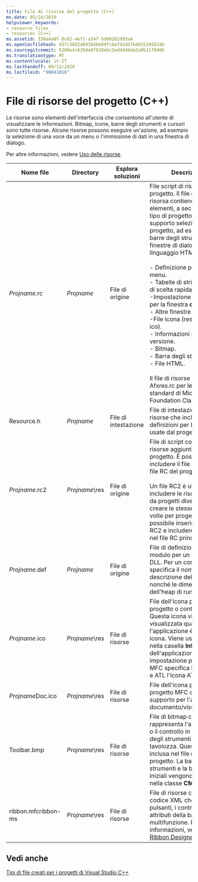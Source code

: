 ```yaml
---
title: File di risorse del progetto (C++)
ms.date: 05/14/2019
helpviewer_keywords:
- resource files
- resources [C++]
ms.assetid: 338a4a0f-0c62-4ef1-a34f-5d86262d93a4
ms.openlocfilehash: d37c3602d8939db609fc8af42dd764655195b24b
ms.sourcegitcommit: 6280a4c629de0f638ebc2edd446de2a9b11f0406
ms.translationtype: MT
ms.contentlocale: it-IT
ms.lasthandoff: 09/12/2020
ms.locfileid: "90041016"
---
```

# <a name="project-resource-files-c"></a>File di risorse del progetto (C++)

Le risorse sono elementi dell'interfaccia che consentono all'utente di visualizzare le informazioni. Bitmap, icone, barre degli strumenti e cursori sono tutte risorse. Alcune risorse possono eseguire un'azione, ad esempio la selezione di una voce da un menu o l'immissione di dati in una finestra di dialogo.

Per altre informazioni, vedere [Uso delle risorse](../../windows/working-with-resource-files.md).

|Nome file|Directory|Esplora soluzioni|Descrizione|
|---------------|------------------------|--------------------------------|-----------------|
|*Projname*.rc|*Projname*|File di origine|File script di risorsa per il progetto. Il file di script di risorsa contiene i seguenti elementi, a seconda del tipo di progetto, e il supporto selezionato per il progetto, ad esempio le barre degli strumenti, le finestre di dialogo o il linguaggio HTML:<br /><br />- Definizione predefinita di menu.<br />- Tabelle di stringhe e tasti di scelta rapida.<br />-Impostazione predefinita per la finestra **di** dialogo.<br />- Altre finestre di dialogo.<br />-File icona (res \\ *ProjName*. ico).<br />- Informazioni sulla versione.<br />- Bitmap.<br />- Barra degli strumenti.<br />- File HTML.<br /><br /> Il file di risorse include il file Afxres.rc per le risorse standard di Microsoft Foundation Class.|
|Resource.h|*Projname*|File di intestazione|File di intestazione delle risorse che include le definizioni per le risorse usate dal progetto.|
|*Projname*.rc2|*Projname*\res|File di origine|File di script contenente le risorse aggiuntive usate dal progetto. È possibile includere il file RC2 sotto il file RC del progetto.<br /><br /> Un file RC2 è utile per includere le risorse usate da progetti diversi. Anziché creare le stesse risorse più volte per progetti diversi, è possibile inserirle in un file RC2 e includere il file RC2 nel file RC principale.|
|*Projname*.def|*Projname*|File di origine|File di definizione del modulo per un progetto DLL. Per un controllo, specifica il nome e la descrizione del controllo, nonché le dimensioni dell'heap di runtime.|
|*Projname*.ico|*Projname*\res|File di risorse|File dell'icona per il progetto o controllo. Questa icona viene visualizzata quando l'applicazione è ridotta a icona. Viene usata anche nella casella **Informazioni** dell'applicazione. Per impostazione predefinita, MFC specifica l'icona MFC e ATL l'icona ATL.|
|*Projname*Doc.ico|*Projname*\res|File di risorse|File dell'icona per un progetto MFC che include il supporto per l'architettura documento/visualizzazione.|
|Toolbar.bmp|*Projname*\res|File di risorse|File di bitmap che rappresenta l'applicazione o il controllo in una barra degli strumenti o una tavolozza. Questa bitmap è inclusa nel file di risorse del progetto. La barra degli strumenti e la barra di stato iniziali vengono costruite nella classe **CMainFrame**.|
|ribbon.mfcribbon-ms|*Projname*\res|File di risorse|File di risorse contenente il codice XML che definisce i pulsanti, i controlli e gli attributi della barra multifunzione. Per altre informazioni, vedere [Ribbon Designer (MFC)](../../mfc/ribbon-designer-mfc.md).|

## <a name="see-also"></a>Vedi anche

[Tipi di file creati per i progetti di Visual Studio C++](file-types-created-for-visual-cpp-projects.md)
